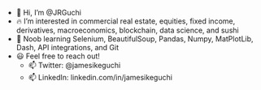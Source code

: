 - 👋 Hi, I’m @JRGuchi
- 🔥 I’m interested in commercial real estate, equities, fixed income, derivatives, macroeconomics, blockchain, data science, and sushi
- 🌱 Noob learning Selenium, BeautifulSoup, Pandas, Numpy, MatPlotLib, Dash, API integrations, and Git
- 😃 Feel free to reach out!
  - 📫 Twitter: @jamesikeguchi
  - 📫 LinkedIn: linkedin.com/in/jamesikeguchi
